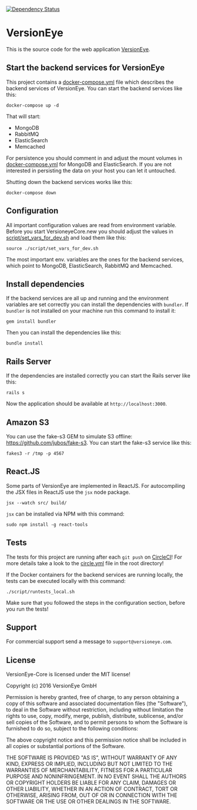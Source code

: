 [![Dependency Status](https://www.versioneye.com/user/projects/57471a39ce8d0e004505f63c/badge.svg?style=flat)](https://www.versioneye.com/user/projects/57471a39ce8d0e004505f63c)

# VersionEye

This is the source code for the web application [VersionEye](https://www.versioneye.com).

## Start the backend services for VersionEye

This project contains a [docker-compose.yml](docker-compose.yml) file which describes the backend services
of VersionEye. You can start the backend services like this:

```
docker-compose up -d
```

That will start:

 - MongoDB
 - RabbitMQ
 - ElasticSearch
 - Memcached

For persistence you should comment in and adjust the mount volumes in [docker-compose.yml](docker-compose.yml)
for MongoDB and ElasticSearch. If you are not interested in persisting the data on your host you can
let it untouched.

Shutting down the backend services works like this:

```
docker-compose down
```

## Configuration

All important configuration values are read from environment variable. Before you start
VersioneyeCore.new you should adjust the values in [script/set_vars_for_dev.sh](script/set_vars_for_dev.sh)
and load them like this:

```
source ./script/set_vars_for_dev.sh
```

The most important env. variables are the ones for the backend services, which point to MongoDB, ElasticSearch,
RabbitMQ and Memcached.

## Install dependencies

If the backend services are all up and running and the environment variables are set correctly
you can install the dependencies with `bundler`. If `bundler` is not installed on your machine
run this command to install it:

```
gem install bundler
```

Then you can install the dependencies like this:

```
bundle install
```

## Rails Server

If the dependencies are installed correctly you can start the Rails server like this:

```
rails s
```

Now the application should be available at `http://localhost:3000`.

## Amazon S3

You can use the fake-s3 GEM to simulate S3 offline: <https://github.com/jubos/fake-s3>.
You can start the fake-s3 service like this:

```
fakes3 -r /tmp -p 4567
```

## React.JS

Some parts of VersionEye are implemented in ReactJS.
For autocompiling the JSX files in ReactJS use the `jsx` node package.

```
jsx --watch src/ build/
```

`jsx` can be installed via NPM with this command:

```
sudo npm install -g react-tools
```

## Tests

The tests for this project are running after each `git push` on [CircleCI](https://circleci.com/gh/versioneye/versioneye)!
For more details take a look to the [circle.yml](circle.yml) file in the root directory!

If the Docker containers for the backend services are running locally, the tests can be executed locally
with this command:

```
./script/runtests_local.sh
```

Make sure that you followed the steps in the configuration section, before you run the tests!

## Support

For commercial support send a message to `support@versioneye.com`.

## License

VersionEye-Core is licensed under the MIT license!

Copyright (c) 2016 VersionEye GmbH

Permission is hereby granted, free of charge, to any person obtaining a copy
of this software and associated documentation files (the "Software"), to deal
in the Software without restriction, including without limitation the rights
to use, copy, modify, merge, publish, distribute, sublicense, and/or sell
copies of the Software, and to permit persons to whom the Software is
furnished to do so, subject to the following conditions:

The above copyright notice and this permission notice shall be included in all
copies or substantial portions of the Software.

THE SOFTWARE IS PROVIDED "AS IS", WITHOUT WARRANTY OF ANY KIND, EXPRESS OR
IMPLIED, INCLUDING BUT NOT LIMITED TO THE WARRANTIES OF MERCHANTABILITY,
FITNESS FOR A PARTICULAR PURPOSE AND NONINFRINGEMENT. IN NO EVENT SHALL THE
AUTHORS OR COPYRIGHT HOLDERS BE LIABLE FOR ANY CLAIM, DAMAGES OR OTHER
LIABILITY, WHETHER IN AN ACTION OF CONTRACT, TORT OR OTHERWISE, ARISING FROM,
OUT OF OR IN CONNECTION WITH THE SOFTWARE OR THE USE OR OTHER DEALINGS IN THE
SOFTWARE.
